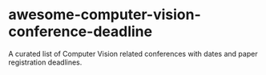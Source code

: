 # awesome-computer-vision-conference-deadline
A curated list of Computer Vision related conferences with dates and paper registration deadlines.
